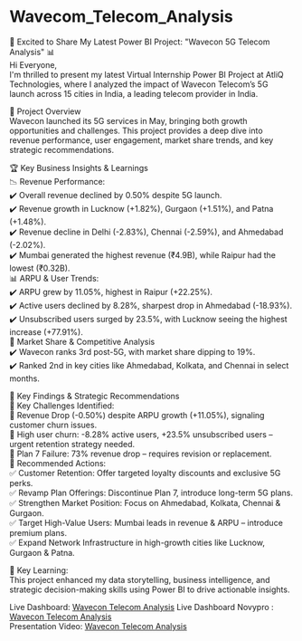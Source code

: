 # Wavecom_Telecom_Analysis


🚀 Excited to Share My Latest Power BI Project: "Wavecon 5G Telecom Analysis" 📊    
Hi Everyone,   
I'm thrilled to present my latest Virtual Internship Power BI Project at AtliQ Technologies, where I analyzed the impact of Wavecon Telecom’s 5G launch across 15 cities in India, a leading telecom provider in India.   

🔎 Project Overview   
Wavecon launched its 5G services in May, bringing both growth opportunities and challenges. This project provides a deep dive into revenue performance, user engagement, market share trends, and key strategic recommendations.   

🏆 Key Business Insights & Learnings   
📉 Revenue Performance:    
	✔️ Overall revenue declined by 0.50% despite 5G launch.  
	✔️ Revenue growth in Lucknow (+1.82%), Gurgaon (+1.51%), and Patna (+1.48%).   
	✔️ Revenue decline in Delhi (-2.83%), Chennai (-2.59%), and Ahmedabad (-2.02%).  
	✔️ Mumbai generated the highest revenue (₹4.9B), while Raipur had the lowest (₹0.32B).  
📊 ARPU & User Trends:   
	✔️ ARPU grew by 11.05%, highest in Raipur (+22.25%).  
	✔️ Active users declined by 8.28%, sharpest drop in Ahmedabad (-18.93%).   
	✔️ Unsubscribed users surged by 23.5%, with Lucknow seeing the highest increase (+77.91%).   
📡 Market Share & Competitive Analysis   
	✔️ Wavecon ranks 3rd post-5G, with market share dipping to 19%.   
	✔️ Ranked 2nd in key cities like Ahmedabad, Kolkata, and Chennai in select months.   
	
📢 Key Findings & Strategic Recommendations    
🚨 Key Challenges Identified:   
	🔹 Revenue Drop (-0.50%) despite ARPU growth (+11.05%), signaling customer churn issues.   
	🔹 High user churn: -8.28% active users, +23.5% unsubscribed users – urgent retention strategy needed.   
	🔹 Plan 7 Failure: 73% revenue drop – requires revision or replacement.   
🚀 Recommended Actions:   
	✅ Customer Retention: Offer targeted loyalty discounts and exclusive 5G perks.   
	✅ Revamp Plan Offerings: Discontinue Plan 7, introduce long-term 5G plans.    
	✅ Strengthen Market Position: Focus on Ahmedabad, Kolkata, Chennai & Gurgaon.   
	✅ Target High-Value Users: Mumbai leads in revenue & ARPU – introduce premium plans.    
	✅ Expand Network Infrastructure in high-growth cities like Lucknow, Gurgaon & Patna.   

 
🔗 Key Learning:    
This project enhanced my data storytelling, business intelligence, and strategic decision-making skills using Power BI to drive actionable insights.


Live Dashboard: [Wavecon Telecom Analysis](https://app.powerbi.com/view?r=eyJrIjoiZmY3MjIxNWItODAwOS00MTI2LWFkM2UtZTQ5ZDcyMGQzZWY3IiwidCI6ImM2ZTU0OWIzLTVmNDUtNDAzMi1hYWU5LWQ0MjQ0ZGM1YjJjNCJ9)
Live Dashboard Novypro : [Wavecon Telecom Analysis](https://project.novypro.com/aTSQ7O)  
Presentation Video: [Wavecon Telecom Analysis](https://www.youtube.com/embed/gQSHkx1IL04?si=VStJ2KU99Vz4AhnC)   

